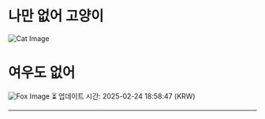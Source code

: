 
# 나만 없어 고양이

![Cat Image](https://cdn2.thecatapi.com/images/31d.jpg)

# 여우도 없어
![Fox Image](https://randomfox.ca/images/13.jpg)
⏳ 업데이트 시간: 2025-02-24 18:58:47 (KRW)

---
